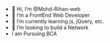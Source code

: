 - 👋 Hi, I’m @Mohd-Rihan-web
- 👀 I’m a FrontEnd Web Developer
- 🌱 I’m currently learning js, jQuery, etc.
- 💞️ I’m looking to build a Network
- I am Pursuing BCA 

<!---
Mohd-Rihan-web/Mohd-Rihan-web is a ✨ special ✨ repository because its `README.md` (this file) appears on your GitHub profile.
You can click the Preview link to take a look at your changes.
--->
